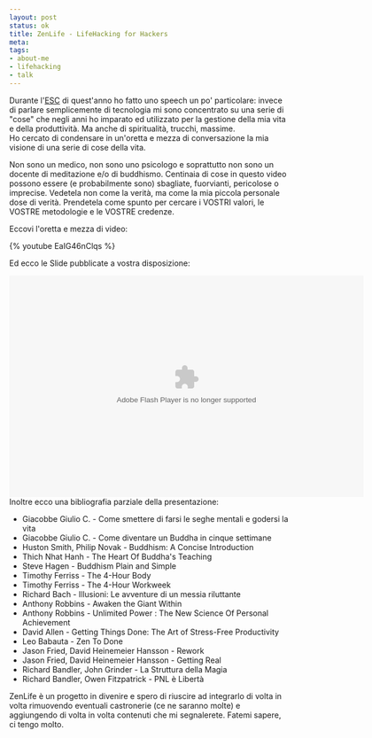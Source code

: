 ```yaml
--- 
layout: post
status: ok
title: ZenLife - LifeHacking for Hackers
meta: 
tags: 
- about-me
- lifehacking
- talk
---
```

Durante l'[ESC][1] di quest'anno ho fatto uno speech un po' particolare: invece di parlare semplicemente di tecnologia mi sono concentrato su una serie di "cose" che negli anni ho imparato ed utilizzato per la gestione della mia vita e della produttività. Ma anche di spiritualità, trucchi, massime.  
Ho cercato di condensare in un'oretta e mezza di conversazione la mia visione di una serie di cose della vita.  
  
Non sono un medico, non sono uno psicologo e soprattutto non sono un docente di meditazione e/o di buddhismo. Centinaia di cose in questo video possono essere (e probabilmente sono) sbagliate, fuorvianti, pericolose o imprecise. Vedetela non come la verità, ma come la mia piccola personale dose di verità. Prendetela come spunto per cercare i VOSTRI valori, le VOSTRE metodologie e le VOSTRE credenze.  
  
Eccovi l'oretta e mezza di video:  
  
{% youtube EaIG46nClqs %}

Ed ecco le Slide pubblicate a vostra disposizione:  

<object id="__sse9469430" width="640" height="400"><param name="movie" value="http://static.slidesharecdn.com/swf/ssplayer2.swf?doc=matteoflora-zenlifelifehackingforhackers-110929045129-phpapp02&stripped_title=matteo-flora-zen-life-lifehacking-for-hackers&userName=lastknight" /><param name="allowFullScreen" value="true"/><param name="allowScriptAccess" value="always"/><embed name="__sse9469430" src="http://static.slidesharecdn.com/swf/ssplayer2.swf?doc=matteoflora-zenlifelifehackingforhackers-110929045129-phpapp02&stripped_title=matteo-flora-zen-life-lifehacking-for-hackers&userName=lastknight" type="application/x-shockwave-flash" allowscriptaccess="always" allowfullscreen="true" width="640" height="400"></embed></object>
Inoltre ecco una bibliografia parziale della presentazione:  
  
* Giacobbe Giulio C. - Come smettere di farsi le seghe mentali e godersi la vita
* Giacobbe Giulio C. - Come diventare un Buddha in cinque settimane
* Huston Smith, Philip Novak - Buddhism: A Concise Introduction 
* Thich Nhat Hanh - The Heart Of Buddha's Teaching 
* Steve Hagen - Buddhism Plain and Simple
* Timothy Ferriss - The 4-Hour Body
* Timothy Ferriss - The 4-Hour Workweek
* Richard Bach -  Illusioni: Le avventure di un messia riluttante
* Anthony Robbins - Awaken the Giant Within 
* Anthony Robbins - Unlimited Power : The New Science Of Personal Achievement
* David Allen - Getting Things Done: The Art of Stress-Free Productivity
* Leo Babauta - Zen To Done 
* Jason Fried, David Heinemeier Hansson - Rework 
* Jason Fried, David Heinemeier Hansson - Getting Real 
* Richard Bandler, John Grinder - La Struttura della Magia
* Richard Bandler, Owen Fitzpatrick - PNL è Libertà

ZenLife è un progetto in divenire e spero di riuscire ad integrarlo di volta in volta rimuovendo eventuali castronerie (ce ne saranno molte) e aggiungendo di volta in volta contenuti che mi segnalerete.
Fatemi sapere, ci tengo molto.

[1]: http://endsummercamp.org
